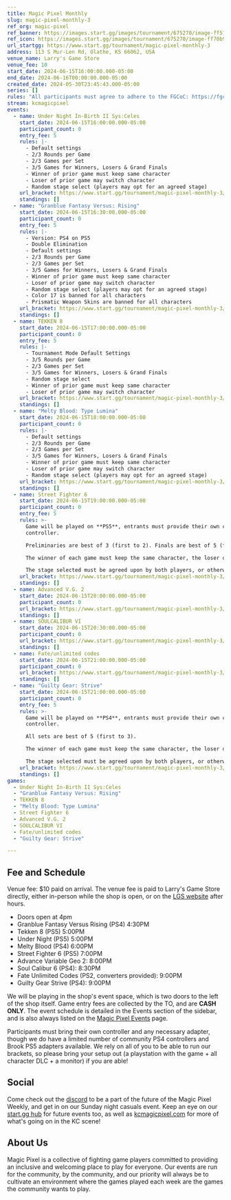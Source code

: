 ```yaml
---
title: Magic Pixel Monthly
slug: magic-pixel-monthly-3
ref_org: magic-pixel
ref_banner: https://images.start.gg/images/tournament/675270/image-ff51e84cb33dc9cc1950984e627836f5.png?ehk=4g%2FIqIElt%2BAdDh7fdhVDa51Yd6VzljrXCSzwFg%2Fa2t4%3D&ehkOptimized=FX9kCzp8OhtC7XU2%2FRchsn1AxjLtZK5SrvoQ6swTQGg%3D
ref_icon: https://images.start.gg/images/tournament/675270/image-ff70b911b9ad45d4f62e159c26c465e1.png?ehk=yJs8HNMghUYF2tNHDe1wMhqenerSXlT66aI2UZEinr0%3D&ehkOptimized=tkov3DDSPzwIs6U2vEsq%2FEAzYqpzKovxr5AZOI63wF4%3D
url_startgg: https://www.start.gg/tournament/magic-pixel-monthly-3
address: 113 S Mur-Len Rd, Olathe, KS 66062, USA
venue_name: Larry's Game Store
venue_fee: 10
start_date: 2024-06-15T16:00:00.000-05:00
end_date: 2024-06-16T00:00:00.000-05:00
created_date: 2024-05-30T23:45:43.000-05:00
series: []
rules: "All participants must agree to adhere to the FGCoC: https://fgcoc.com/"
stream: kcmagicpixel
events:
  - name: Under Night In-Birth II Sys:Celes
    start_date: 2024-06-15T16:00:00.000-05:00
    participant_count: 0
    entry_fee: 5
    rules: |-
      - Default settings
      - 2/3 Rounds per Game
      - 2/3 Games per Set
      - 3/5 Games for Winners, Losers & Grand Finals
      - Winner of prior game must keep same character
      - Loser of prior game may switch character
      - Random stage select (players may opt for an agreed stage)
    url_bracket: https://www.start.gg/tournament/magic-pixel-monthly-3/events/under-night-in-birth-ii-sys-celes/brackets/1676424/2496240
    standings: []
  - name: "Granblue Fantasy Versus: Rising"
    start_date: 2024-06-15T16:30:00.000-05:00
    participant_count: 0
    entry_fee: 5
    rules: |-
      - Version: PS4 on PS5
      - Double Elimination
      - Default settings
      - 2/3 Rounds per Game
      - 2/3 Games per Set
      - 3/5 Games for Winners, Losers & Grand Finals
      - Winner of prior game must keep same character
      - Loser of prior game may switch character
      - Random stage select (players may opt for an agreed stage)
      - Color 17 is banned for all characters
      - Prismatic Weapon Skins are banned for all characters
    url_bracket: https://www.start.gg/tournament/magic-pixel-monthly-3/events/granblue-fantasy-versus-rising/brackets/1676422/2496238
    standings: []
  - name: TEKKEN 8
    start_date: 2024-06-15T17:00:00.000-05:00
    participant_count: 0
    entry_fee: 5
    rules: |-
      - Tournament Mode Default Settings
      - 3/5 Rounds per Game
      - 2/3 Games per Set
      - 3/5 Games for Winners, Losers & Grand Finals
      - Random stage select
      - Winner of prior game must keep same character
      - Loser of prior game may switch character
    url_bracket: https://www.start.gg/tournament/magic-pixel-monthly-3/events/tekken-8/brackets/1676423/2496239
    standings: []
  - name: "Melty Blood: Type Lumina"
    start_date: 2024-06-15T18:00:00.000-05:00
    participant_count: 0
    rules: |-
      - Default settings
      - 2/3 Rounds per Game
      - 2/3 Games per Set
      - 3/5 Games for Winners, Losers & Grand Finals
      - Winner of prior game must keep same character
      - Loser of prior game may switch character
      - Random stage select (players may opt for an agreed stage)
    url_bracket: https://www.start.gg/tournament/magic-pixel-monthly-3/events/melty-blood-type-lumina/brackets/1676415/2496231
    standings: []
  - name: Street Fighter 6
    start_date: 2024-06-15T19:00:00.000-05:00
    participant_count: 0
    entry_fee: 5
    rules: >-
      Game will be played on **PS5**, entrants must provide their own compatible
      controller.  

      Preliminaries are best of 3 (first to 2). Finals are best of 5 (first to 3).  

      The winner of each game must keep the same character, the loser of that game may switch characters.  

      The stage selected must be agreed upon by both players, or otherwise selected at random.
    url_bracket: https://www.start.gg/tournament/magic-pixel-monthly-3/events/street-fighter-6/brackets/1676414/2496230
    standings: []
  - name: Advanced V.G. 2
    start_date: 2024-06-15T20:00:00.000-05:00
    participant_count: 0
    url_bracket: https://www.start.gg/tournament/magic-pixel-monthly-3/events/advanced-v-g-2/brackets/1676426/2496242
    standings: []
  - name: SOULCALIBUR VI
    start_date: 2024-06-15T20:30:00.000-05:00
    participant_count: 0
    url_bracket: https://www.start.gg/tournament/magic-pixel-monthly-3/events/soulcalibur-vi/brackets/1676412/2496228
    standings: []
  - name: Fate/unlimited codes
    start_date: 2024-06-15T21:00:00.000-05:00
    participant_count: 0
    url_bracket: https://www.start.gg/tournament/magic-pixel-monthly-3/events/fate-unlimited-codes/brackets/1676417/2496233
    standings: []
  - name: "Guilty Gear: Strive"
    start_date: 2024-06-15T21:00:00.000-05:00
    participant_count: 0
    entry_fee: 5
    rules: >-
      Game will be played on **PS4**, entrants must provide their own compatible
      controller.  

      All sets are best of 5 (first to 3).  

      The winner of each game must keep the same character, the loser of that game may switch characters.  

      The stage selected must be agreed upon by both players, or otherwise selected at random.
    url_bracket: https://www.start.gg/tournament/magic-pixel-monthly-3/events/guilty-gear-strive/brackets/1676411/2496227
    standings: []
games:
  - Under Night In-Birth II Sys:Celes
  - "Granblue Fantasy Versus: Rising"
  - TEKKEN 8
  - "Melty Blood: Type Lumina"
  - Street Fighter 6
  - Advanced V.G. 2
  - SOULCALIBUR VI
  - Fate/unlimited codes
  - "Guilty Gear: Strive"

---
```


## Fee and Schedule

Venue fee: $10 paid on arrival. The venue fee is paid to Larry's Game Store directly, either in-person while the shop is open, or on the [LGS website](https://www.larrysgamestore.com/products/kc-magic-pixel-5) after hours. 

* Doors open at 4pm
* Granblue Fantasy Versus Rising (PS4) 4:30PM
* Tekken 8 (PS5) 5:00PM
* Under Night (PS5) 5:00PM
* Melty Blood (PS4) 6:00PM
* Street Fighter 6 (PS5) 7:00PM
* Advance Variable Geo 2: 8:00PM
* Soul Calibur 6 (PS4): 8:30PM
* Fate Unlimited Codes (PS2, converters provided): 9:00PM
* Guilty Gear Strive (PS4): 9:00PM



We will be playing in the shop's event space, which is two doors to the left of the shop itself. Game entry fees are collected by the TO, and are **CASH ONLY**. The event schedule is detailed in the Events section of the sidebar, and is also always listed on the [Magic Pixel Events](https://kcmagicpixel.com/events/) page.

Participants must bring their own controller and any necessary adapter, though we do have a limited number of community PS4 controllers and Brook PS5 adapters available. We rely on all of you to be able to run our brackets, so please bring your setup out (a playstation with the game + all character DLC + a monitor) if you are able!  

## Social

Come check out the [discord](https://discord.gg/jkmn6CVrrQ) to be a part of the future of the Magic Pixel Weekly, and get in on our Sunday night casuals event. Keep an eye on our [start.gg hub](https://www.start.gg/hub/magic-pixel) for future events too, as well as [kcmagicpixel.com](https://kcmagicpixel.com) for more of what's going on in the KC scene!

## About Us

Magic Pixel is a collective of fighting game players committed to providing an inclusive and welcoming place to play for everyone. Our events are run for the community, by the community, and our priority will always be to cultivate an environment where the games played each week are the games the community wants to play.
  